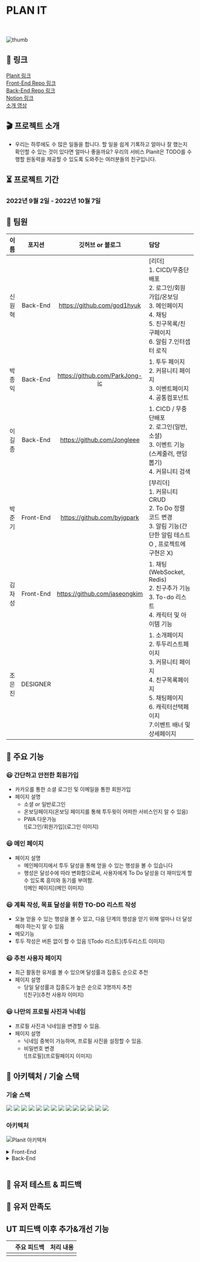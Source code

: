 # PLAN IT
<br/><br/>
![thumb](https://user-images.githubusercontent.com/48500149/194040185-1ac520d2-5fa9-4a7c-94ae-3b236c0791a3.png)


## 📌 링크
[Planit 링크](https://planit-todo.com)    
[Front-End Repo 링크](https://github.com/hanghae-w8-t4-plan-it/frontend)  
[Back-End Repo 링크](https://github.com/hanghae-w8-t4-plan-it/backend)  
[Notion 링크](https://www.notion.so/4-d8656c9684f5477c917a81a0747e5144)  
[소개 영상](예정)  

## 🎬 프로젝트 소개
-  우리는 하루에도 수 많은 일들을 합니다. 할 일을 쉽게 기록하고 얼마나 잘 했는지 확인할 수 있는 것이 있다면 얼마나 좋을까요? 우리의 서비스 Planit은 TODO를 수행할 원동력을 제공할 수 있도록 도와주는 여러분들의 친구입니다.

## ⏳ 프로젝트 기간
### 2022년 9월 2일 - 2022년 10월 7일
## 🙏 팀원
|이름|포지션|깃허브 or 블로그|담당|
|:---:|:---:|:---:|:---|
|신원혁|Back-End|https://github.com/god1hyuk|[리더]</br>1. CICD/무중단배포 </br>2. 로그인/회원가입/온보딩 </br>3. 메인페이지 </br>4. 채팅 </br>5. 친구목록/친구페이지 </br>6. 알림 7.인터셉터 로직|
|박종익|Back-End|https://github.com/ParkJong-ic|1. 투두 페이지</br>2. 커뮤니티 페이지</br>3. 이벤트페이지</br>4. 공통컴포넌트|
|이길종|Back-End|https://github.com/Jongleee|1. CICD / 무중단배포</br>2. 로그인(일반, 소셜)</br>3. 이벤트 기능(스케줄러, 랜덤뽑기)</br>4. 커뮤니티 검색|
|박준기|Front-End|https://github.com/byjgpark|[부리더]</br>1. 커뮤니티 CRUD</br>2. To Do 정렬 코드 변경 </br>3. 알림 기능(간단한 알림 테스트 O , 프로젝트에 구현은 X)|
|김자성|Front-End|https://github.com/jaseongkim|1. 채팅(WebSocket, Redis)</br>2. 친구추가 기능</br>3. To-do 리스트</br>4. 캐릭터 및 아이템 기능|
|조은진|DESIGNER||1. 소개페이지</br>2. 투두리스트페이지</br>3. 커뮤니티 페이지</br>4. 친구목록페이지</br>5. 채팅페이지</br>6. 캐릭터선택페이지</br>7.이벤트 배너 및 상세페이지|

## 🎁 주요 기능

### 😃 간단하고 안전한 회원가입
- 카카오를 통한 소셜 로그인 및 이메일을 통한 회원가입
- 페이지 설명
    - 소셜 or 일반로그인
    - 온보딩페이지(온보딩 페이지를 통해 투두윗이 어떠한 서비스인지 알 수 있음)
    - PWA 다운가능  
![로그인/회원가입](로그인 이미지)

### 😃 메인 페이지 
- 페이지 설명
    - 메인페이지에서 투두 달성을 통해 얻을 수 있는 행성을 볼 수 있습니다
    - 행성은 달성수에 따라 변화함으로써, 사용자에게 To Do 달성을 더 재미있게 할 수 있도록 흥미와 동기를 부여함.  
![메인 페이지](메인 이미지)

### 😃 계획 작성, 목표 달성을 위한 TO-DO 리스트 작성
- 오늘 얻을 수 있는 행성을 볼 수 있고, 다음 단계의 행성을 얻기 위해 얼마나 더 달성해야 하는지 알 수 있음
- 메모기능
- 투두 작성은 버튼 없이 할 수 있음
![Todo 리스트](투두리스트 이미지)


### 😃 추천 사용자 페이지
- 최근 활동한 유저를 볼 수 있으며 달성률과 집중도 순으로 추천
- 페이지 설명
    - 당일 달성률과 집중도가 높은 순으로 3명까지 추천  
![친구](추천 사용자 이미지)


### 😃 나만의 프로필 사진과 닉네임
- 프로필 사진과 닉네임을 변경할 수 있음.
- 페이지 설명
    - 닉네임 중복이 가능하며, 프로필 사진을 설정할 수 있음.
    - 비밀번호 변경  
![프로필](프로필페이지 이미지)


## 🔨 아키텍처 / 기술 스택
### 기술 스택
<div>
  <img src="https://img.shields.io/badge/springBoot-6DB33F?style=for-the-badge&logo=spring&logoColor=white">
  <img src="https://img.shields.io/badge/java-007396?style=for-the-badge&logo=java&logoColor=white"> 
  <img src="https://img.shields.io/badge/mysql-4479A1?style=for-the-badge&logo=mysql&logoColor=white">
  <img src="https://img.shields.io/badge/ubuntu-FCC624?style=for-the-badge&logo=linux&logoColor=black"> 
  <img src="https://img.shields.io/badge/amazonaws-232F3E?style=for-the-badge&logo=amazonaws&logoColor=white">
  <img src="https://img.shields.io/badge/amazonec2-FF9900?style=for-the-badge&logo=amazonec2&logoColor=white">
  <img src="https://img.shields.io/badge/amazons3-569A31?style=for-the-badge&logo=amazons3&logoColor=white">
  <img src="https://img.shields.io/badge/github-181717?style=for-the-badge&logo=github&logoColor=white">
  <img src="https://img.shields.io/badge/postman-FF6C37?style=for-the-badge&logo=postman&logoColor=white">
  <img src="https://img.shields.io/badge/apachejmeter-D22128?style=for-the-badge&logo=apachejmeter&logoColor=white">
  <img src="https://img.shields.io/badge/notion-000000?style=for-the-badge&logo=notion&logoColor=white">
  <img src="https://camo.githubusercontent.com/f0cede42e8391ba6bb70096f58bc63c8f5c846ea5cde8f27327e571a99e9a3e0/68747470733a2f2f696d672e736869656c64732e696f2f62616467652f636f64656465706c6f792d3644423333463f7374796c653d666f722d7468652d6261646765266c6f676f3d636f64656465706c6f79266c6f676f436f6c6f723d7768697465" data-canonical-src="https://img.shields.io/badge/codedeploy-6DB33F?style=for-the-badge&amp;logo=codedeploy&amp;logoColor=white" style="max-width: 100%;">
  <img src="https://camo.githubusercontent.com/848a56128bd7fb616d4513033e90bdd63c7af1cf66a0e4e96c817cc514638499/68747470733a2f2f696d672e736869656c64732e696f2f62616467652f47697448756220416374696f6e732d3230383846463f7374796c653d666f722d7468652d6261646765266c6f676f3d47697448756220416374696f6e73266c6f676f436f6c6f723d7768697465" data-canonical-src="https://img.shields.io/badge/GitHub Actions-2088FF?style=for-the-badge&amp;logo=GitHub Actions&amp;logoColor=white" style="max-width: 100%;">
  <img src="https://camo.githubusercontent.com/c0f71772804c86d0f144ce923027aff25e8d761c6b791d2de6698607e21c5465/68747470733a2f2f696d672e736869656c64732e696f2f62616467652f677261646c652d3032333033413f7374796c653d666f722d7468652d6261646765266c6f676f3d677261646c65266c6f676f436f6c6f723d7768697465" data-canonical-src="https://img.shields.io/badge/gradle-02303A?style=for-the-badge&amp;logo=gradle&amp;logoColor=white" style="max-width: 100%;">
</div>

### 아키텍처
![Planit 아키텍쳐](https://user-images.githubusercontent.com/81502140/193482035-e4e88dd6-440a-4983-9a67-809c53ee731b.png)
<details>
<summary>Front-End</summary>
<div markdown="1">

| 사용 기술 | 기술 선정 이유 및 설명 |
| --- | --- |
| Type Script | • 타입을 미리 지정하여 예상하지 못한 오류가 뜨지 않도록 해줌. 오류가 발생하면 어떤 오류인지 조금이나마 더 정보를 얻을 수 있음.</br>• state나 api의 데이터를 정확하고, 안전하게 사용할 수 있었음. 투두 페이지의 필터나 정렬타입, select box의 value 등에 string이 아닌 literal type을 선언해 사용했음. |
| PWA | • 웹앱으로 홈화면에 아이콘을 설치해 앱처럼 사용할 수 있게하는 기술.</br>• native 앱과 최적화와 성능면에서 차이는 있지만, 우리 프로젝트 특성상 웹보다는 앱처럼 이용하는 것이 사용자 접근성이 높을 것 같아 선택했음</br>• 캐싱이 되기 때문에 오프라인에서도 접속은 가능하다. https에서만 사용이 가능하고, push 기능도 이용할 수 있다. 이를 통해 사용자에게 알림도 보낼 수 있다. |
| Recoil , React-Query | • 전역상태 관리는 Recoil, 서버와 클라이언트 간 비동기 작업에는 React Query를 사용했음.</br>• Redux는 타임머신 기능이 있지만 작은 기능이여도 액션등을 필수로 만들어야함. 액션 타입, 리듀서, 액션 생성함수 등 보일러 플레이트 코드가 반복적으로 생성되므로 사용하지 않았음.</br>• Recoil은 store 하나로 어디서든 쉽게 데이터를 가져오고, 상태를 변화할 수 있어서 사용했음.</br>• React Query는 목적에 맞게 client state와 server state를 분리할수 있고 useQuery hook을 이용해서 데이터를 가져오는 것에 대한 성공, 로딩, 에러 콜백을 쉽게 할 수 있음. 그리고 리패칭, 캐싱 등의 기능을 쉽게 제공받을 수 있어서 사용했음. 커뮤니티같은 목록형 정보를 fresh하게 관리하여 새로운 정보를 잘 받아올 수 있음. |
| Axios | • Async / Await 등을 이용하여 통신 순서를 지정할 수 있으며, then보다 깔끔히 작성 가능. |
| Web Socket | • 웹 소켓은 Statefull protocol임 </br>• 그 중, socket.js를 사용하여 양방향 통신을 가능하게 해줌 |
| Chart JS | •  경험치 바 요구사항 : “가운데가 투명하며 둘레의 일부분이 뚫려야함, 그라데이션으로 게이지바가 채워져야함, 애니메이션 효과 필요” 있었음.</br>• 캐릭터 경험치바에 차트 JS를 사용했으며, 그라디언트에는 캔버스 함수를 활용</br>• CSS에서는 원하는 만큼 둘레를 뚫기 어렵고, 경험치에 따른 애니메이션 효과를 주기 어려워서 배제함.</br>• Canvas는 구현 가능하지만, 애니메이션 효과와 그라데이션을 위해 공부해야하는 부분이 많아서 프로젝트 시간동안 터득하기 어려웠다. 이부분이 아쉽고, 3D 인터랙션을 공부하고싶어서 실전프로젝트 종료 후 공부할 예정이다. |
| LightHouse | • 원하는 페이지의 느린 속도 원인을 파악하는데 도움을 주고, 해결 전후의 성능, 접근성, 권장사항, 검색 엔진 최적화를 파악하는데 사용 |
| Styled-Components | • 자주 사용하는 디자인을 미리 컴포넌트화해서 사용 가능. </br>• 코드를 깔끔하게 작성 가능 |
| ESLINT | • 팀 내 정해놓은 규칙에 따라 코딩을 함으로써 미리 오류를 잡을 수 있고, 협업에 도움을 줌. |
| React Icon | • 디자이너님의 아이콘과 같은 경우 아이콘 용량을 줄이기 위해 사용 |

</div>
</details>

<details>
<summary>Back-End</summary>
<div markdown="1">

| 사용 기술 | 기술 선정 이유 및 설명 |
| --- | --- |
| spring-security | 인증 및 리소스 권한을 직접 소스로 만들게 되면 많은시간이 소요되기 때문에 사용 |
| spring-mail | 이메일 인증 관련 |
| oauth2 | 소셜 로그인  |
| websocket | • 양방향 통신이 필요한 채팅 기능을 구현하기 위해 선정</br>• 요청이 오면 응답을 하는 http 프로토콜과 달리 연결상태를 유지하여 실시간 상호작용 가능</br>• Polling, Long Polling, Streaming 방식으로 비슷한 효과를 보일 수는 있지만, 이들은 불필요한 트래픽이 야기함. |
| stomp | • Spring Framework 에서 사용 가능( 써본적 없는 NodeJs 를 배워서 하는 것 보다 Spring 에서 구현해 보는 것이 더 좋다고 판단 )</br>• pub/sub 방식으로 작동해 송/수신 처리가 명확</br>• 여러 브로커를 사용 가능 (메모리, Rabbitmq, Kafka, Redis 등등) |
| Querydsl | • 문자가 아닌 코드로 쿼리를 작성함으로써, 컴파일 시점에 문법 오류를 쉽게 확인할 수 있다.</br>• 자동 완성 등 IDE의 도움을 받을 수 있다.</br>• 동적인 쿼리 작성이 편리하다.</br>• 쿼리 작성 시 제약 조건 등을 메서드 추출을 통해 재사용할 수 있다. |
| aws-s3 upload  | • 저장 용량이 무한대이고 파일 저장에 최적화되어 있다. 용량을 추가하거나 성능을 높이는 작업이 필요 없음</br>• 다른 설치 파일 없이 HTTP 프로토콜로 파일 업로드/다운로드 처리 가능</br>• 비용이  저렴 |
| MySQL Full Text Search(MATCH ~ AGAINST) | • LIKE 검색 개선 |
| JMeter | • 부하 테스트 |
| Github Action | • 코드를 배포해야하는 상황이 빈번히 발생하고 배포 시에 잠깐 서버가 중단되는 상황을 개선하기 위해 고려함.</br>• Jenkins와 Github Action 2가지를 고려했지만 Jenkins 를 사용하려면 도커에 설치해야 함. 더불어, 여러 절차가 필요</br>• Github Action 은 설치 없이 간단하게 적용 할 수 있었기에 같은 기능을 한다면 간단하게 적용할 수 있는 Github Action을 선택함. |

</div>
</details>
</br>

## 🤗 유저 테스트 & 피드백

## 🤗 유저 만족도

## UT 피드백 이후 추가&개선 기능

|  | 주요 피드백 | 처리 내용 |
| --- | --- | --- |
| | |
